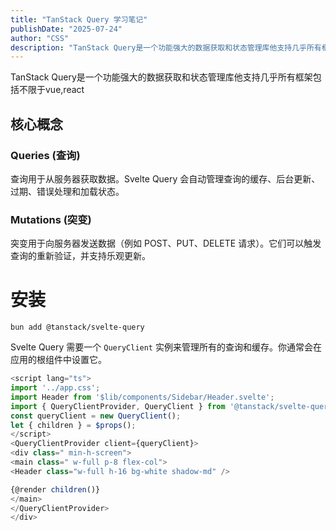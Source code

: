 ```yaml
---
title: "TanStack Query 学习笔记"
publishDate: "2025-07-24"
author: "CSS"
description: "TanStack Query是一个功能强大的数据获取和状态管理库他支持几乎所有框架包括不限于vue,react"
---
```



TanStack Query是一个功能强大的数据获取和状态管理库他支持几乎所有框架包括不限于vue,react

## 核心概念

### Queries (查询)

查询用于从服务器获取数据。Svelte Query 会自动管理查询的缓存、后台更新、过期、错误处理和加载状态。

### Mutations (突变)

突变用于向服务器发送数据（例如 POST、PUT、DELETE 请求）。它们可以触发查询的重新验证，并支持乐观更新。


# 安装

```shell
bun add @tanstack/svelte-query
```

Svelte Query 需要一个 `QueryClient` 实例来管理所有的查询和缓存。你通常会在应用的根组件中设置它。

```js
<script lang="ts">
import '../app.css';
import Header from '$lib/components/Sidebar/Header.svelte';
import { QueryClientProvider, QueryClient } from '@tanstack/svelte-query';
const queryClient = new QueryClient();
let { children } = $props();
</script>
<QueryClientProvider client={queryClient}>
<div class=" min-h-screen">
<main class=" w-full p-8 flex-col">
<Header class="w-full h-16 bg-white shadow-md" />

{@render children()}
</main>
</QueryClientProvider>
</div>
```